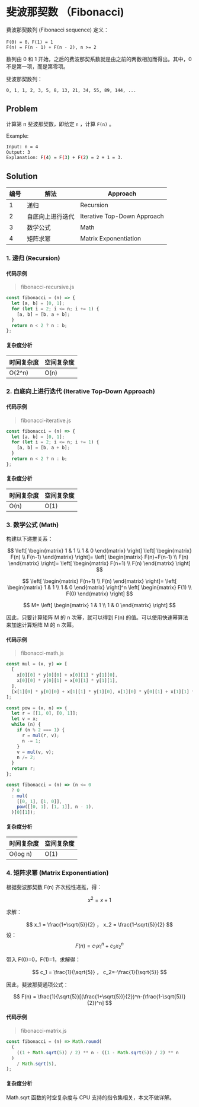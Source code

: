 # 斐波那契数 （Fibonacci)

费波那契数列 (Fibonacci sequence) 定义：

```plain
F(0) = 0，F(1) = 1
F(n) = F(n - 1) + F(n - 2), n >= 2
```

数列由 0 和 1 开始，之后的费波那契系数就是由之前的两数相加而得出。其中，0 不是第一项，而是第零项。

斐波那契数列：

``` bash
0, 1, 1, 2, 3, 5, 8, 13, 21, 34, 55, 89, 144, ...
```

## Problem

计算第 n 斐波那契数，即给定 `n` ，计算 `F(n)` 。

Example:

``` bash
Input: n = 4
Output: 3
Explanation: F(4) = F(3) + F(2) = 2 + 1 = 3.
```

## Solution

| 编号 | 解法             | Approach                          |
| ---- | ---------------- | --------------------------- |
| 1    | 递归             | Recursion                   |
| 2    | 自底向上进行迭代 | Iterative Top-Down Approach |
| 3    | 数学公式         | Math                        |
| 4    | 矩阵求幂         | Matrix Exponentiation       |

### 1. 递归 (Recursion)

#### 代码示例

> fibonacci-recursive.js

```js
const fibonacci = (n) => {
  let [a, b] = [0, 1];
  for (let i = 2; i <= n; i += 1) {
    [a, b] = [b, a + b];
  }
  return n < 2 ? n : b;
};
```

#### 复杂度分析

| 时间复杂度 | 空间复杂度 |
| ---------- | ---------- |
| O(2^n)     | O(n)       |

### 2. 自底向上进行迭代 (Iterative Top-Down Approach)

#### 代码示例

> fibonacci-iterative.js

```js
const fibonacci = (n) => {
  let [a, b] = [0, 1];
  for (let i = 2; i <= n; i += 1) {
    [a, b] = [b, a + b];
  }
  return n < 2 ? n : b;
};
```

#### 复杂度分析

| 时间复杂度 | 空间复杂度 |
| ---------- | ---------- |
| O(n)       | O(1)       |

### 3. 数学公式 (Math)

构建以下递推关系：

$$
\left[
\begin{matrix}
1 & 1 \\
1 & 0
\end{matrix} \right]
\left[
\begin{matrix}
F(n) \\
F(n-1)
\end{matrix} \right]=
\left[
\begin{matrix}
F(n)+F(n-1) \\
F(n)
\end{matrix} \right]=
\left[
\begin{matrix}
F(n+1) \\
F(n)
\end{matrix} \right]
$$

$$
\left[
\begin{matrix}
F(n+1) \\
F(n)
\end{matrix} \right]=
\left[
\begin{matrix}
1 & 1 \\
1 & 0
\end{matrix} \right]^n
\left[
\begin{matrix}
F(1) \\
F(0)
\end{matrix} \right]
$$

$$
M=
\left[
\begin{matrix}
1 & 1 \\
1 & 0
\end{matrix} \right]
$$

因此，只要计算矩阵 M 的 n 次幂，就可以得到 F(n) 的值。可以使用快速幂算法来加速计算矩阵 M 的 n 次幂。

#### 代码示例

> fibonacci-math.js

```js
const mul = (x, y) => [
  [
    x[0][0] * y[0][0] + x[0][1] * y[1][0],
    x[0][0] * y[0][1] + x[0][1] * y[1][1],
  ],
  [x[1][0] * y[0][0] + x[1][1] * y[1][0], x[1][0] * y[0][1] + x[1][1] * y[1][1]],
];

const pow = (x, n) => {
  let r = [[1, 0], [0, 1]];
  let v = x;
  while (n) {
    if (n % 2 === 1) {
      r = mul(r, v);
      n -= 1;
    }
    v = mul(v, v);
    n /= 2;
  }
  return r;
};

const fibonacci = (n) => (n <= 0
  ? 0
  : mul(
    [[0, 1], [1, 0]],
    pow([[0, 1], [1, 1]], n - 1),
  )[0][1]);
```

#### 复杂度分析

| 时间复杂度 | 空间复杂度 |
| ---------- | ---------- |
| O(log n)   | O(1)       |

### 4. 矩阵求幂 (Matrix Exponentiation)

根据斐波那契数 F(n) 齐次线性递推，得：

$$
x^2=x+1
$$

求解：

$$
x_1 = \frac{1+\sqrt{5}}{2}
，
x_2 = \frac{1-\sqrt{5}}{2}
$$
设：
$$
F(n)=c_1x_1^n + c_2x_2^n
$$

带入 F(0)=0，F(1)=1，求解得：

$$
c_1 = \frac{1}{\sqrt{5}}
，
c_2=-\frac{1}{\sqrt{5}}
$$

因此，斐波那契通项公式：

$$
F(n) = \frac{1}{\sqrt{5}}[(\frac{1+\sqrt{5})}{2})^n-(\frac{1-\sqrt{5})}{2})^n]
$$

#### 代码示例

> fibonacci-matrix.js

```js
const fibonacci = (n) => Math.round(
  (
    ((1 + Math.sqrt(5)) / 2) ** n - ((1 - Math.sqrt(5)) / 2) ** n
  )
    / Math.sqrt(5),
);

```

#### 复杂度分析

Math.sqrt 函数的时空复杂度与 CPU 支持的指令集相关，本文不做详解。
